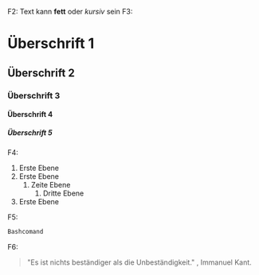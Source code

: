 F2: Text kann **fett** oder _kursiv_ sein
F3: 
# Überschrift 1
## Überschrift 2
### Überschrift 3 
#### Überschrift 4
##### Überschrift 5

F4: 
1. Erste Ebene
2. Erste Ebene
    1. Zeite Ebene
        1. Dritte Ebene
3. Erste Ebene

F5: 
```Bash
Bashcomand
```

F6: 
> "Es ist nichts beständiger als die Unbeständigkeit." , Immanuel Kant.


